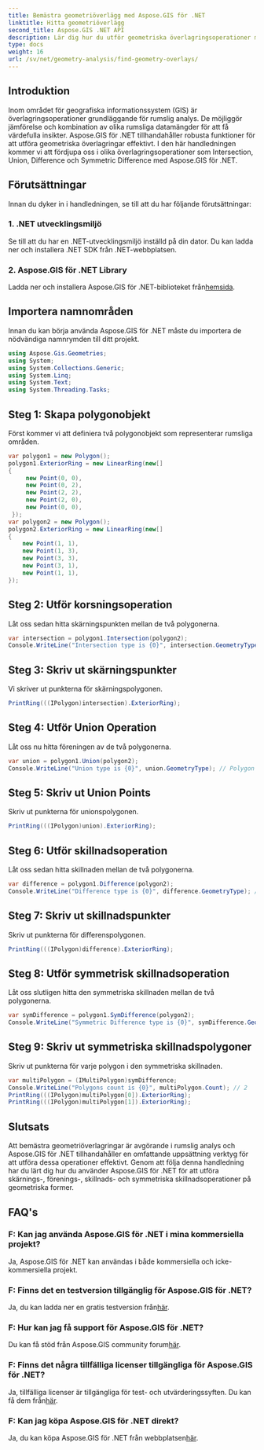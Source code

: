 ```yaml
---
title: Bemästra geometriöverlägg med Aspose.GIS för .NET
linktitle: Hitta geometriöverlägg
second_title: Aspose.GIS .NET API
description: Lär dig hur du utför geometriska överlagringsoperationer med Aspose.GIS för .NET. Mästarkorsning, förening, skillnad och symmetriska skillnadsoperationer.
type: docs
weight: 16
url: /sv/net/geometry-analysis/find-geometry-overlays/
---
```

## Introduktion
Inom området för geografiska informationssystem (GIS) är överlagringsoperationer grundläggande för rumslig analys. De möjliggör jämförelse och kombination av olika rumsliga datamängder för att få värdefulla insikter. Aspose.GIS för .NET tillhandahåller robusta funktioner för att utföra geometriska överlagringar effektivt. I den här handledningen kommer vi att fördjupa oss i olika överlagringsoperationer som Intersection, Union, Difference och Symmetric Difference med Aspose.GIS för .NET.
## Förutsättningar
Innan du dyker in i handledningen, se till att du har följande förutsättningar:
### 1. .NET utvecklingsmiljö
Se till att du har en .NET-utvecklingsmiljö inställd på din dator. Du kan ladda ner och installera .NET SDK från .NET-webbplatsen.
### 2. Aspose.GIS för .NET Library
 Ladda ner och installera Aspose.GIS för .NET-biblioteket från[hemsida](https://releases.aspose.com/gis/net/).
## Importera namnområden
Innan du kan börja använda Aspose.GIS för .NET måste du importera de nödvändiga namnrymden till ditt projekt.
```csharp
using Aspose.Gis.Geometries;
using System;
using System.Collections.Generic;
using System.Linq;
using System.Text;
using System.Threading.Tasks;
```

## Steg 1: Skapa polygonobjekt
Först kommer vi att definiera två polygonobjekt som representerar rumsliga områden.
```csharp
var polygon1 = new Polygon();
polygon1.ExteriorRing = new LinearRing(new[]
{
	 new Point(0, 0),
	 new Point(0, 2),
	 new Point(2, 2),
	 new Point(2, 0),
	 new Point(0, 0),
 });
var polygon2 = new Polygon();
polygon2.ExteriorRing = new LinearRing(new[]
{
	new Point(1, 1),
	new Point(1, 3),
	new Point(3, 3),
	new Point(3, 1),
	new Point(1, 1),
});
```
## Steg 2: Utför korsningsoperation
Låt oss sedan hitta skärningspunkten mellan de två polygonerna.
```csharp
var intersection = polygon1.Intersection(polygon2);
Console.WriteLine("Intersection type is {0}", intersection.GeometryType); // Polygon
```
## Steg 3: Skriv ut skärningspunkter
Vi skriver ut punkterna för skärningspolygonen.
```csharp
PrintRing(((IPolygon)intersection).ExteriorRing);
```
## Steg 4: Utför Union Operation
Låt oss nu hitta föreningen av de två polygonerna.
```csharp
var union = polygon1.Union(polygon2);
Console.WriteLine("Union type is {0}", union.GeometryType); // Polygon
```
## Steg 5: Skriv ut Union Points
Skriv ut punkterna för unionspolygonen.
```csharp
PrintRing(((IPolygon)union).ExteriorRing);
```
## Steg 6: Utför skillnadsoperation
Låt oss sedan hitta skillnaden mellan de två polygonerna.
```csharp
var difference = polygon1.Difference(polygon2);
Console.WriteLine("Difference type is {0}", difference.GeometryType); // Polygon
```
## Steg 7: Skriv ut skillnadspunkter
Skriv ut punkterna för differenspolygonen.
```csharp
PrintRing(((IPolygon)difference).ExteriorRing);
```
## Steg 8: Utför symmetrisk skillnadsoperation
Låt oss slutligen hitta den symmetriska skillnaden mellan de två polygonerna.
```csharp
var symDifference = polygon1.SymDifference(polygon2);
Console.WriteLine("Symmetric Difference type is {0}", symDifference.GeometryType); // Multipolygon
```
## Steg 9: Skriv ut symmetriska skillnadspolygoner
Skriv ut punkterna för varje polygon i den symmetriska skillnaden.
```csharp
var multiPolygon = (IMultiPolygon)symDifference;
Console.WriteLine("Polygons count is {0}", multiPolygon.Count); // 2
PrintRing(((IPolygon)multiPolygon[0]).ExteriorRing);
PrintRing(((IPolygon)multiPolygon[1]).ExteriorRing);
```
## Slutsats
Att bemästra geometriöverlagringar är avgörande i rumslig analys och Aspose.GIS för .NET tillhandahåller en omfattande uppsättning verktyg för att utföra dessa operationer effektivt. Genom att följa denna handledning har du lärt dig hur du använder Aspose.GIS för .NET för att utföra skärnings-, förenings-, skillnads- och symmetriska skillnadsoperationer på geometriska former.
## FAQ's
### F: Kan jag använda Aspose.GIS för .NET i mina kommersiella projekt?
Ja, Aspose.GIS för .NET kan användas i både kommersiella och icke-kommersiella projekt.
### F: Finns det en testversion tillgänglig för Aspose.GIS för .NET?
 Ja, du kan ladda ner en gratis testversion från[här](https://releases.aspose.com/).
### F: Hur kan jag få support för Aspose.GIS för .NET?
 Du kan få stöd från Aspose.GIS community forum[här](https://forum.aspose.com/c/gis/33).
### F: Finns det några tillfälliga licenser tillgängliga för Aspose.GIS för .NET?
 Ja, tillfälliga licenser är tillgängliga för test- och utvärderingssyften. Du kan få dem från[här](https://purchase.aspose.com/temporary-license/).
### F: Kan jag köpa Aspose.GIS för .NET direkt?
 Ja, du kan köpa Aspose.GIS för .NET från webbplatsen[här](https://purchase.aspose.com/buy).